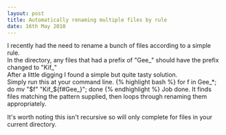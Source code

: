 ```yaml
---
layout: post
title: Automatically renaming multiple files by rule
date: 16th May 2010
---
```

I recently had the need to rename a bunch of files according to a simple rule.  
In the directory, any files that had a prefix of "Gee_" should have the prefix changed to "Kif_"  
After a little digging I found a simple but quite tasty solution.  
Simply run this at your command line.
{% highlight bash %}
for f in Gee_*; do mv "$f" "Kif_${f#Gee_}"; done
{% endhighlight %}
Job done. It finds files matching the pattern supplied, then loops through renaming them appropriately.

It's worth noting this isn't recursive so will only complete for files in your current directory.
